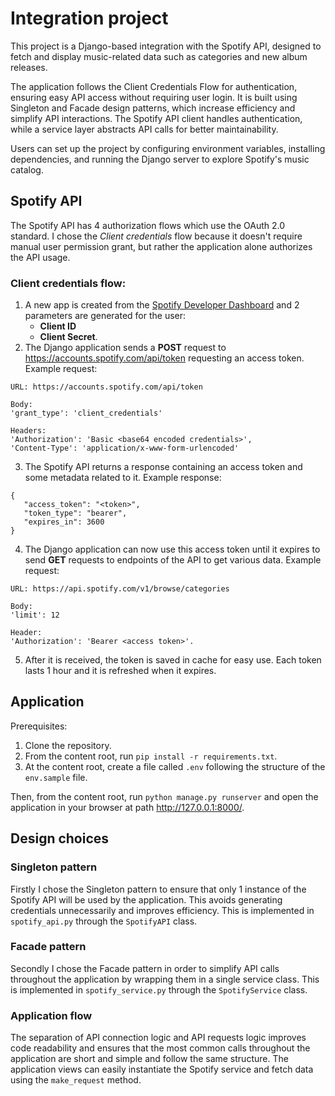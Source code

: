 # Integration project

This project is a Django-based integration with the Spotify API, designed to fetch and display music-related data such as categories and new album releases. 

The application follows the Client Credentials Flow for authentication, ensuring easy API access without requiring user login. It is built using Singleton and Facade design patterns, which increase efficiency and simplify API interactions. The Spotify API client handles authentication, while a service layer abstracts API calls for better maintainability. 

Users can set up the project by configuring environment variables, installing dependencies, and running the Django server to explore Spotify's music catalog.

## Spotify API

The Spotify API has 4 authorization flows which use the OAuth 2.0 standard. I chose the _Client credentials_ flow because it doesn't require manual user permission grant, but rather the application alone authorizes the API usage.

### Client credentials flow:
1. A new app is created from the [Spotify Developer Dashboard](https://developer.spotify.com/dashboard) and 2 parameters are generated for the user: 
   - **Client ID**
   - **Client Secret**.
2. The Django application sends a **POST** request to https://accounts.spotify.com/api/token requesting an access token. Example request: 
```
URL: https://accounts.spotify.com/api/token

Body:
'grant_type': 'client_credentials'

Headers:
'Authorization': 'Basic <base64 encoded credentials>', 
'Content-Type': 'application/x-www-form-urlencoded'
```
3. The Spotify API returns a response containing an access token and some metadata related to it. Example response:
```
{
   "access_token": "<token>",
   "token_type": "bearer",
   "expires_in": 3600
}
```
4. The Django application can now use this access token until it expires to send **GET** requests to endpoints of the API to get various data. Example request:
```
URL: https://api.spotify.com/v1/browse/categories

Body: 
'limit': 12 

Header: 
'Authorization': 'Bearer <access token>'.
```
5. After it is received, the token is saved in cache for easy use. Each token lasts 1 hour and it is refreshed when it expires.

## Application

Prerequisites:
1. Clone the repository.
2. From the content root, run `pip install -r requirements.txt`.
3. At the content root, create a file called `.env` following the structure of the `env.sample` file.

Then, from the content root, run `python manage.py runserver` and open the application in your browser at path http://127.0.0.1:8000/.

## Design choices

### Singleton pattern

Firstly I chose the Singleton pattern to ensure that only 1 instance of the Spotify API will be used by the application. This avoids generating credentials unnecessarily and improves efficiency. This is implemented in `spotify_api.py` through the `SpotifyAPI` class.

### Facade pattern

Secondly I chose the Facade pattern in order to simplify API calls throughout the application by wrapping them in a single service class. This is implemented in `spotify_service.py` through the `SpotifyService` class.

### Application flow

The separation of API connection logic and API requests logic improves code readability and ensures that the most common calls throughout the application are short and simple and follow the same structure. The application views can easily instantiate the Spotify service and fetch data using the `make_request` method.
